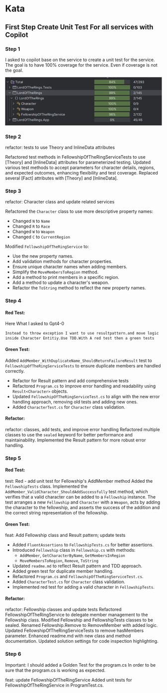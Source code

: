 # Kata

## First Step Create Unit Test For all services with Copilot

### Step 1

I asked to copilot base on the service to create a unit test for the service.
The goal is to have 100% coverage for the service. Even if coverage is not the goal.

![coverage.jpeg](src%2Fresources%2Fcoverage.jpeg)

### Step 2

refactor: tests to use Theory and InlineData attributes

Refactored test methods in FellowshipOfTheRingServiceTests to use
[Theory] and [InlineData] attributes for parameterized testing.
Updated various test methods to accept parameters for character
details, regions, and expected outcomes, enhancing flexibility
and test coverage. Replaced several [Fact] attributes with
[Theory] and [InlineData].

### Step 3

refactor: Character class and update related services

Refactored the `Character` class to use more descriptive property names:

- Changed `N` to `Name`
- Changed `R` to `Race`
- Changed `W` to `Weapon`
- Changed `C` to `CurrentRegion`

Modified `FellowshipOfTheRingService` to:

- Use the new property names.
- Add validation methods for character properties.
- Ensure unique character names when adding members.
- Simplify the `MoveMembersToRegion` method.
- Add a method to print members in a specific region.
- Add a method to update a character's weapon.
- Refactor the `ToString` method to reflect the new property names.

### Step 4

#### Red Test:

Here What I asked to Gpt4-0

``` 
Instead to throw exception I want to use resultpattern.and move logic inside Character Entitiy.Use TDD.With A red test then a green tests
``` 

#### Green Test:

Added `AddMember_WithDuplicateName_ShouldReturnFailureResult` test to `FellowshipOfTheRingServiceTests` to ensure duplicate members are handled correctly.

- Refactor for Result pattern and add comprehensive tests
- Refactored `Program.cs` to improve error handling and readability using `Result<Character>` objects.
- Updated `FellowshipOfTheRingServiceTest.cs` to align with the new error handling approach, removing old tests and adding new ones.
- Added `CharacterTest.cs` for `Character` class validation.

#### Refactor:

refactor: classes, add tests, and improve error handling
Refactored multiple classes to use the `sealed` keyword for better performance and maintainability.
Implemented the Result pattern for more robust error handling.

### Step 5

#### Red Test:

test: Red - add unit test for Fellowship's AddMember method
Added the `FellowshipTests` class. Implemented the `AddMember_ValidCharacter_ShouldAddSuccessfully` test method, which verifies that a valid character can
be added to a `Fellowship` instance.
The test arranges a new `Fellowship` and `Character` with a `Weapon`, acts by adding the character to the fellowship, and asserts the success of the addition
and the correct string representation of the fellowship.

#### Green Test:

feat: Add Fellowship class and Result pattern; update tests

- Added `FluentAssertions` to `FellowshipTests.cs` for better assertions.
- Introduced `Fellowship` class in `Fellowship.cs` with methods:
    * `AddMember`, `GetCharacterByName`, `GetMembersInRegion`
    * `MoveMembersToRegion`, `Remove`, `ToString`
- Updated `readme.md` to reflect Result pattern and TDD approach.
- Added green test for duplicate member handling.
- Refactored `Program.cs` and `FellowshipOfTheRingServiceTest.cs`.
- Added `CharacterTest.cs` for `Character` class validation.
- Implemented red test for adding a valid character in `FellowshipTests`.

#### Refactor:

refactor: Fellowship classes and update tests
Refactored FellowshipOfTheRingService to delegate member management to the Fellowship class.
Modified Fellowship and FellowshipTests classes to be sealed. Renamed Fellowship.Remove to RemoveMember with added logic.
Updated FellowshipOfTheRingServiceTests to remove hasMembers parameter. Enhanced readme.md with new class and method documentation.
Updated solution settings for code inspection highlighting.

### Step 6

Important: I should added a Golden Test for the program.cs
In order to be sure that the program.cs is working as expected.

feat: update FellowshipOfTheRingService
Added unit tests for FellowshipOfTheRingService in ProgramTest.cs. 


